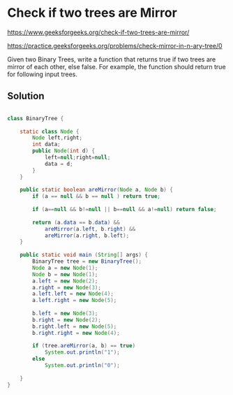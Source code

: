 # Check if two trees are Mirror

https://www.geeksforgeeks.org/check-if-two-trees-are-mirror/

https://practice.geeksforgeeks.org/problems/check-mirror-in-n-ary-tree/0


Given two Binary Trees, write a function that returns true if two trees are mirror of each other, else false. For example, the function should return true for following input trees.

## Solution

```java

class BinaryTree {
    
    static class Node {
        Node left,right;
        int data;
        public Node(int d) {
            left=null;right=null;
            data = d;
        }
    }
    
    public static boolean areMirror(Node a, Node b) {
        if (a == null && b == null ) return true;
        
        if (a==null && b!=null || b==null && a!=null) return false;
        
        return (a.data == b.data) &&
            areMirror(a.left, b.right) &&
            areMirror(a.right, b.left);
    }
    
	public static void main (String[] args) {
		BinaryTree tree = new BinaryTree(); 
        Node a = new Node(1); 
        Node b = new Node(1); 
        a.left = new Node(2); 
        a.right = new Node(3); 
        a.left.left = new Node(4); 
        a.left.right = new Node(5); 
  
        b.left = new Node(3); 
        b.right = new Node(2); 
        b.right.left = new Node(5); 
        b.right.right = new Node(4); 
  
        if (tree.areMirror(a, b) == true) 
            System.out.println("1"); 
        else
            System.out.println("0"); 
  
	}
}

```
